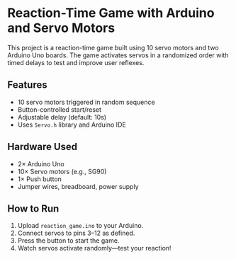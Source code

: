 # Reaction-Time Game with Arduino and Servo Motors

This project is a reaction-time game built using 10 servo motors and two Arduino Uno boards. The game activates servos in a randomized order with timed delays to test and improve user reflexes.

## Features
- 10 servo motors triggered in random sequence
- Button-controlled start/reset
- Adjustable delay (default: 10s)
- Uses `Servo.h` library and Arduino IDE

## Hardware Used
- 2× Arduino Uno
- 10× Servo motors (e.g., SG90)
- 1× Push button
- Jumper wires, breadboard, power supply

## How to Run
1. Upload `reaction_game.ino` to your Arduino.
2. Connect servos to pins 3–12 as defined.
3. Press the button to start the game.
4. Watch servos activate randomly—test your reaction!
